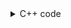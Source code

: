 <details><summary>C++ code</summary>

![](../../../../assets/min-no-of-students-to-be-removed.png)

</details>
